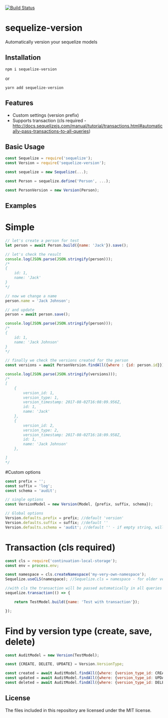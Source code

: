 [![Build Status](https://travis-ci.org/ivmarcos/sequelize-version.svg?branch=master)](https://travis-ci.org/ivmarcos/sequelize-version)

# sequelize-version
Automatically version your sequelize models

## Installation

```shell
npm i sequelize-version
```
or
```shell
yarn add sequelize-version
```
## Features

* Custom settings (version prefix)
* Supports transaction (cls required - http://docs.sequelizejs.com/manual/tutorial/transactions.html#automatically-pass-transactions-to-all-queries)


## Basic Usage
```js
const Sequelize = require('sequelize');
const Version = require('sequelize-version');

const sequelize = new Sequelize(...);

const Person = sequelize.define('Person', ...);

const PersonVersion = new Version(Person);
```

## Examples

# Simple 
```js
// let's create a person for test
let person = await Person.build({name: 'Jack'}).save();

// let's check the result
console.log(JSON.parse(JSON.stringify(person)));
/*
{
    id: 1,
    name: 'Jack'
}
*/

// now we change a name
person.name = 'Jack Johnson';

// and update 
person = await person.save();

console.log(JSON.parse(JSON.stringify(person)));
/*
{
    id: 1,
    name: 'Jack Johnson'
}
*/

// finally we check the versions created for the person
const versions = await PersonVersion.findAll({where : {id: person.id}});

console.log(JSON.parse(JSON.stringify(versions)));
/*
[
    {
        version_id: 1,
        version_type: 1,
        version_timestamp: 2017-08-02T16:08:09.956Z,
        id: 1,
        name: 'Jack'
    },
    {
        version_id: 2,
        version_type: 2,
        version_timestamp: 2017-08-02T16:18:09.958Z,
        id: 1,
        name: 'Jack Johnson'
    },

]
*/
```
#Custom options
```js
const prefix = ''; 
const suffix = 'log'; 
const schema = 'audit';

// single options
const VersionModel = new Version(Model, {prefix, suffix, schema});

// Global options
Version.defaults.prefix = prefix; //default 'version'
Version.defaults.suffix = suffix; //default ''
Version.defaults.schema = 'audit'; //default '' - if empty string, will be used the same schema of the origin model

```


# Transaction (cls required)
```js
const cls = require('continuation-local-storage');
const env = process.env;

const namespace = cls.createNamespace('my-very-own-namespace');
Sequelize.useCLS(namespace); //Sequelize.cls = namespace - for older versions of sequelize, above 4

//with cls the transaction will be passed automatically in all queries inside sequelize.transaction function, including version hooks
sequelize.transaction(() => {

    return TestModel.build({name: 'Test with transaction'});

});
```

# Find by version type (create, save, delete)
```js
const AuditModel = new Version(TestModel);

const {CREATE, DELETE, UPDATE} = Version.VersionType;

const created = await AuditModel.findAll({where: {version_type_id: CREATE}});
const updated = await AuditModel.findAll({where: {version_type_id: UPDATE}});
const deleted = await AuditModel.findAll({where: {version_type_id: DELETE}});
```

## License

The files included in this repository are licensed under the MIT license.